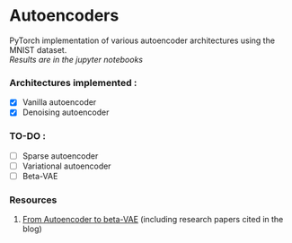 # Autoencoders

PyTorch implementation of various autoencoder architectures using the MNIST dataset. <br/>
*Results are in the jupyter notebooks*

### Architectures implemented :
- [x] Vanilla autoencoder
- [x] Denoising autoencoder

### TO-DO :
- [ ] Sparse autoencoder 
- [ ] Variational autoencoder
- [ ] Beta-VAE

### Resources
1. [From Autoencoder to beta-VAE](https://lilianweng.github.io/lil-log/2018/08/12/from-autoencoder-to-beta-vae.html) (including research papers cited in the blog)